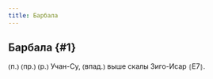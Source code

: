 ```yaml
---
title: Барбала
---
```

## Барбала {#1}

⦅п.⦆ ⦅пр.⦆ ⦅р.⦆ Учан-Су, ⦅впад.⦆ выше скалы Зиго-Исар ⦃Е7⦄.
